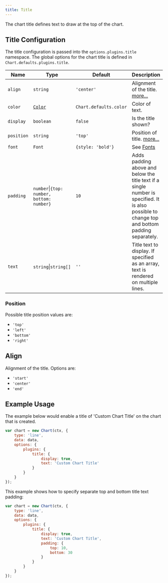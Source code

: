 ```yaml
---
title: Title
---
```


The chart title defines text to draw at the top of the chart.

## Title Configuration

The title configuration is passed into the `options.plugins.title` namespace. The global options for the chart title is defined in `Chart.defaults.plugins.title`.

| Name | Type | Default | Description
| ---- | ---- | ------- | -----------
| `align` | `string` | `'center'` | Alignment of the title. [more...](#align)
| `color` | [`Color`](../general/colors.md) | `Chart.defaults.color` | Color of text.
| `display` | `boolean` | `false` | Is the title shown?
| `position` | `string` | `'top'` | Position of title. [more...](#position)
| `font` | `Font` | `{style: 'bold'}` | See [Fonts](../general/fonts.md)
| `padding` | `number`\|`{top: number, bottom: number}` | `10` | Adds padding above and below the title text if a single number is specified. It is also possible to change top and bottom padding separately.
| `text` | `string`\|`string[]` | `''` | Title text to display. If specified as an array, text is rendered on multiple lines.

### Position

Possible title position values are:

* `'top'`
* `'left'`
* `'bottom'`
* `'right'`

## Align

Alignment of the title. Options are:

* `'start'`
* `'center'`
* `'end'`

## Example Usage

The example below would enable a title of 'Custom Chart Title' on the chart that is created.

```javascript
var chart = new Chart(ctx, {
    type: 'line',
    data: data,
    options: {
        plugins: {
            title: {
                display: true,
                text: 'Custom Chart Title'
            }
        }
    }
});
```

This example shows how to specify separate top and bottom title text padding:

```javascript
var chart = new Chart(ctx, {
    type: 'line',
    data: data,
    options: {
        plugins: {
            title: {
                display: true,
                text: 'Custom Chart Title',
                padding: {
                    top: 10,
                    bottom: 30
                }
            }
        }
    }
});
```
